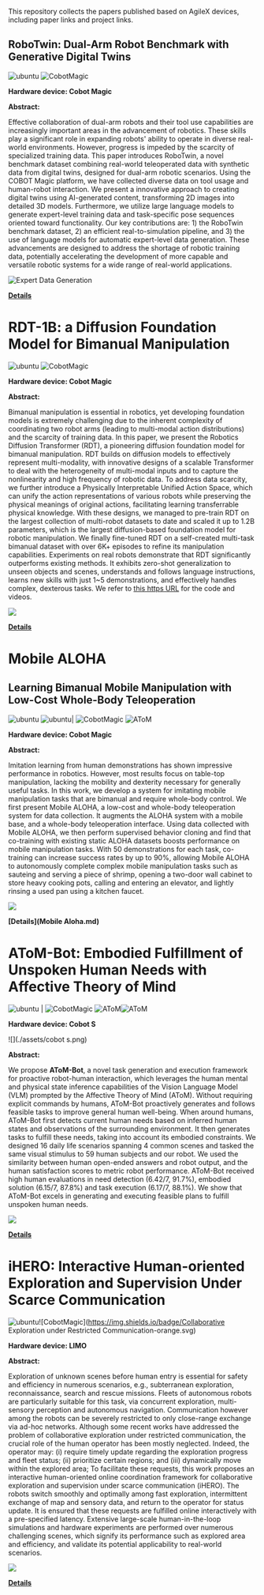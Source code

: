This repository collects the papers published based on AgileX devices, including paper links and project links.



## **RoboTwin: Dual-Arm Robot Benchmark with Generative Digital Twins**

![ubuntu](https://img.shields.io/badge/Hardware%20Device-Cobot%20Magic-blue.svg)  ![CobotMagic](https://img.shields.io/badge/Diffusion%20Policy-orange.svg)

**Hardware device: Cobot Magic**

**Abstract:**

Effective collaboration of dual-arm robots and their tool use capabilities are increasingly important areas in the advancement of robotics. These skills play a significant role in expanding robots' ability to operate in diverse real-world environments. However, progress is impeded by the scarcity of specialized training data. This paper introduces RoboTwin, a novel benchmark dataset combining real-world teleoperated data with synthetic data from digital twins, designed for dual-arm robotic scenarios. Using the COBOT Magic platform, we have collected diverse data on tool usage and human-robot interaction. We present a innovative approach to creating digital twins using AI-generated content, transforming 2D images into detailed 3D models. Furthermore, we utilize large language models to generate expert-level training data and task-specific pose sequences oriented toward functionality. Our key contributions are: 1) the RoboTwin benchmark dataset, 2) an efficient real-to-simulation pipeline, and 3) the use of language models for automatic expert-level data generation. These advancements are designed to address the shortage of robotic training data, potentially accelerating the development of more capable and versatile robotic systems for a wide range of real-world applications.

![Expert Data Generation](./assets/pipeline.png)

**[Details](RoboTwin.md)**



# RDT-1B: a Diffusion Foundation Model for Bimanual Manipulation

![ubuntu](https://img.shields.io/badge/Device-Cobot%20Magic-blue.svg)  ![CobotMagic](https://img.shields.io/badge/Robotics%20Diffusion%20Transformer-orange.svg)

**Hardware device: Cobot Magic**

**Abstract:**

Bimanual manipulation is essential in robotics, yet developing foundation models is extremely challenging due to the inherent complexity of coordinating two robot arms (leading to multi-modal action distributions) and the scarcity of training data. In this paper, we present the Robotics Diffusion Transformer (RDT), a pioneering diffusion foundation model for bimanual manipulation. RDT builds on diffusion models to effectively represent multi-modality, with innovative designs of a scalable Transformer to deal with the heterogeneity of multi-modal inputs and to capture the nonlinearity and high frequency of robotic data. To address data scarcity, we further introduce a Physically Interpretable Unified Action Space, which can unify the action representations of various robots while preserving the physical meanings of original actions, facilitating learning transferrable physical knowledge. With these designs, we managed to pre-train RDT on the largest collection of multi-robot datasets to date and scaled it up to 1.2B parameters, which is the largest diffusion-based foundation model for robotic manipulation. We finally fine-tuned RDT on a self-created multi-task bimanual dataset with over 6K+ episodes to refine its manipulation capabilities. Experiments on real robots demonstrate that RDT significantly outperforms existing methods. It exhibits zero-shot generalization to unseen objects and scenes, understands and follows language instructions, learns new skills with just 1~5 demonstrations, and effectively handles complex, dexterous tasks. We refer to [this https URL](https://rdt-robotics.github.io/rdt-robotics/) for the code and videos.

![](./assets/head.png)

**[Details](RDT.md)**





# Mobile ALOHA

## Learning Bimanual Mobile Manipulation with Low-Cost Whole-Body Teleoperation

![ubuntu](https://img.shields.io/badge/Device-Cobot%20Magic-blue.svg)  ![ubuntu](https://img.shields.io/badge/Device-Tracer-blue.svg)| ![CobotMagic](https://img.shields.io/badge/Embodied%20Intelligence-orange.svg) ![AToM](https://img.shields.io/badge/ACT-orange.svg)

**Hardware device: Cobot Magic**

**Abstract:**

Imitation learning from human demonstrations has shown impressive performance in robotics. However, most results focus on table-top manipulation, lacking the mobility and dexterity necessary for generally useful tasks. In this work, we develop a system for imitating mobile manipulation tasks that are bimanual and require whole-body control. We first present Mobile ALOHA, a low-cost and whole-body teleoperation system for data collection. It augments the ALOHA system with a mobile base, and a whole-body teleoperation interface. Using data collected with Mobile ALOHA, we then perform supervised behavior cloning and find that co-training with existing static ALOHA datasets boosts performance on mobile manipulation tasks. With 50 demonstrations for each task, co-training can increase success rates by up to 90%, allowing Mobile ALOHA to autonomously complete complex mobile manipulation tasks such as sauteing and serving a piece of shrimp, opening a two-door wall cabinet to store heavy cooking pots, calling and entering an elevator, and lightly rinsing a used pan using a kitchen faucet.

![](./assets/aloha.png)

**[Details](Mobile Aloha.md)**



# AToM-Bot: Embodied Fulfillment of Unspoken Human Needs with Affective Theory of Mind

![ubuntu](https://img.shields.io/badge/Device-Cobot%20S-blue.svg) | ![CobotMagic](https://img.shields.io/badge/Embodied%20Intelligence-orange.svg) ![AToM](https://img.shields.io/badge/VLM-orange.svg)![AToM](https://img.shields.io/badge/AToM-orange.svg)

**Hardware device: Cobot S**

![](./assets/cobot s.png)

**Abstract:**

We propose **AToM-Bot**, a novel task generation and execution framework for proactive robot-human interaction, which leverages the human mental and physical state inference capabilities of the Vision Language Model (VLM) prompted by the Affective Theory of Mind (AToM). Without requiring explicit commands by humans, AToM-Bot proactively generates and follows feasible tasks to improve general human well-being. When around humans, AToM-Bot first detects current human needs based on inferred human states and observations of the surrounding environment. It then generates tasks to fulfill these needs, taking into account its embodied constraints. We designed 16 daily life scenarios spanning 4 common scenes and tasked the same visual stimulus to 59 human subjects and our robot. We used the similarity between human open-ended answers and robot output, and the human satisfaction scores to metric robot performance. AToM-Bot received high human evaluations in need detection (6.42/7, 91.7%), embodied solution (6.15/7, 87.8%) and task execution (6.17/7, 88.1%). We show that AToM-Bot excels in generating and executing feasible plans to fulfill unspoken human needs.

![](assets\fig2.png)

**[Details](AToM-Bot.md)**



# iHERO: Interactive Human-oriented Exploration and Supervision Under Scarce Communication

  ![ubuntu](https://img.shields.io/badge/Device-LIMO%20Serires-blue.svg)![CobotMagic](https://img.shields.io/badge/Collaborative Exploration under Restricted Communication-orange.svg) 

**Hardware device: LIMO**

**Abstract:**

Exploration of unknown scenes before human entry is essential for safety and efficiency in numerous scenarios, e.g., subterranean exploration, reconnaissance, search and rescue missions. Fleets of autonomous robots are particularly suitable for this task, via concurrent exploration, multi-sensory perception and autonomous navigation. Communication however among the robots can be severely restricted to only close-range exchange via ad-hoc networks. Although some recent works have addressed the problem of collaborative exploration under restricted communication, the crucial role of the human operator has been mostly neglected. Indeed, the operator may: (i) require timely update regarding the exploration progress and fleet status; (ii) prioritize certain regions; and (iii) dynamically move within the explored area; To facilitate these requests, this work proposes an interactive human-oriented online coordination framework for collaborative exploration and supervision under scarce communication (iHERO). The robots switch smoothly and optimally among fast exploration, intermittent exchange of map and sensory data, and return to the operator for status update. It is ensured that these requests are fulfilled online interactively with a pre-specified latency. Extensive large-scale human-in-the-loop simulations and hardware experiments are performed over numerous challenging scenes, which signify its performance such as explored area and efficiency, and validate its potential applicability to real-world scenarios.

![](./assets/first_fig_large.png)

**[Details](iHero.md)**
